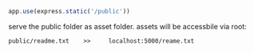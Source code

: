 ```js
app.use(express.static('/public'))
```
serve the public folder as asset folder. assets will be accessbile via root:

	public/readme.txt    >>     localhost:5000/reame.txt